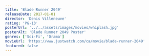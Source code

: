 ```yaml
---
title: 'Blade Runner 2049'
releaseDate: 2017-01-01
director: 'Denis Villeneuve'
rating: 'PG-13'
posterUrl: '../../assets/images/movies/whiplash.jpg'
posterAlt: 'Blade Runner 2049 Poster'
genres: ['Sci-Fi', 'Drama']
movieUrl: 'https://www.justwatch.com/ca/movie/blade-runner-2049'
featured: false
---
```

